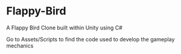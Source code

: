 # Flappy-Bird

A Flappy Bird Clone built within Unity using C#

Go to Assets/Scripts to find the code used to develop the gameplay mechanics
